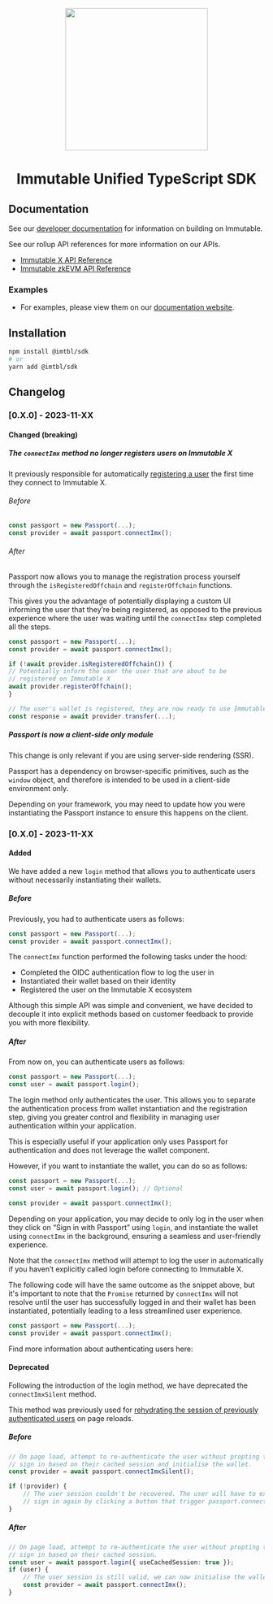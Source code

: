 <div align="center">
  <p align="center">
    <a href="https://docs.x.immutable.com/docs">
      <img src="https://cdn.dribbble.com/users/1299339/screenshots/7133657/media/837237d447d36581ebd59ec36d30daea.gif" width="280"/>
    </a>
  </p>
  <h1>Immutable Unified TypeScript SDK</h1>
</div>

## Documentation

See our [developer documentation](https://docs.immutable.com) for information on building on Immutable.

See our rollup API references for more information on our APIs.

- [Immutable X API Reference](https://docs.immutable.com/x/reference)
- [Immutable zkEVM API Reference](https://docs.immutable.com/zkevm/reference)

### Examples

- For examples, please view them on our [documentation website](https://docs.immutable.com/sdk-docs/ts-immutable-sdk/overview/).

## Installation

```sh
npm install @imtbl/sdk
# or
yarn add @imtbl/sdk
```

## Changelog

### [0.X.0] - 2023-11-XX

#### Changed (breaking)

##### The `connectImx` method no longer registers users on Immutable X 

It previously responsible for automatically [registering a user](https://docs.immutable.com/docs/x/how-to-register-users/)
the first time they connect to Immutable X.

###### Before

```ts
const passport = new Passport(...);
const provider = await passport.connectImx();

```

###### After

Passport now allows you to manage the registration process yourself through the `isRegisteredOffchain` and
`registerOffchain` functions.

This gives you the advantage of potentially displaying a custom UI informing the user that they’re being registered,
as opposed to the previous experience where the user was waiting until the `connectImx` step completed all the steps.

```ts
const passport = new Passport(...);
const provider = await passport.connectImx();

if (!await provider.isRegisteredOffchain()) {
// Potentially inform the user the user that are about to be
// registered on Immutable X
await provider.registerOffchain();
}

// The user's wallet is registered, they are now ready to use Immutable X
const response = await provider.transfer(...);
```

##### Passport is now a client-side only module

This change is only relevant if you are using server-side rendering (SSR).

Passport has a dependency on browser-specific primitives, such as the `window` object, and therefore is intended to be
used in a client-side environment only.

Depending on your framework, you may need to update how you were instantiating the Passport instance to ensure
this happens on the client.

### [0.X.0] - 2023-11-XX

#### Added

We have added a new `login` method that allows you to authenticate users without necessarily instantiating their wallets.

##### Before

Previously, you had to authenticate users as follows:

```ts
const passport = new Passport(...);
const provider = await passport.connectImx();
```

The `connectImx` function performed the following tasks under the hood:

- Completed the OIDC authentication flow to log the user in
- Instantiated their wallet based on their identity
- Registered the user on the Immutable X ecosystem

Although this simple API was simple and convenient, we have decided to decouple it into explicit methods based on customer feedback to provide you with more flexibility.

##### After

From now on, you can authenticate users as follows:

```ts
const passport = new Passport(...);
const user = await passport.login();
```

The login method only authenticates the user. This allows you to separate the authentication process from wallet
instantiation and the registration step, giving you greater control and flexibility in managing user
authentication within your application.

This is especially useful if your application only uses Passport for authentication and does not leverage
the wallet component.

However, if you want to instantiate the wallet, you can do so as follows:

```ts
const passport = new Passport(...);
const user = await passport.login(); // Optional

const provider = await passport.connectImx();
```

Depending on your application, you may decide to only log in the user when they click on “Sign in with Passport”
using `login`, and instantiate the wallet using `connectImx` in the background, ensuring a seamless
and user-friendly experience.

Note that the `connectImx` method will attempt to log the user in automatically if you haven’t explicitly called login
before connecting to Immutable X.

The following code will have the same outcome as the snippet above, but it's important to note that the `Promise`
returned by `connectImx` will not resolve until the user has successfully logged in and their wallet has been
instantiated, potentially leading to a less streamlined user experience.

```ts
const passport = new Passport(...);
const provider = await passport.connectImx();
```

Find more information about authenticating users here: <LINK TO DOCS>

#### Deprecated

Following the introduction of the login method, we have deprecated the `connectImxSilent` method.

This method was previously used for [rehydrating the session of previously authenticated users](https://docs.immutable.com/docs/x/passport/identity/login/#3-maintaining-the-login-status)
on page reloads.

##### Before

```ts
// On page load, attempt to re-authenticate the user without propting them to
// sign in based on their cached session and initialise the wallet.
const provider = await passport.connectImxSilent();

if (!provider) {
    // The user session couldn't be recovered. The user will have to explicitly
    // sign in again by clicking a button that trigger passport.connectImx()
}
```

##### After
```ts
// On page load, attempt to re-authenticate the user without propting them to
// sign in based on their cached session.
const user = await passport.login({ useCachedSession: true });
if (user) {
    // The user session is still valid, we can now initialise the wallet
    const provider = await passport.connectImx();
}
```

